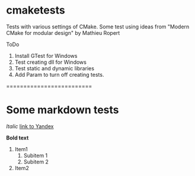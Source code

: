 # cmaketests
Tests with various settings of CMake.
Some test using ideas from "Modern CMake for modular design" by Mathieu Ropert

ToDo
1. Install GTest for Windows
1. Test creating dll for Windows
1. Test static and dynamic libraries
1. Add Param to turn off creating tests.

=========================

# Some markdown tests
*Italic*
[link to Yandex](https://yandex.ru)

**Bold text**
1. Item1
    1. Subitem 1
    1. Subitem 2
1. Item2

